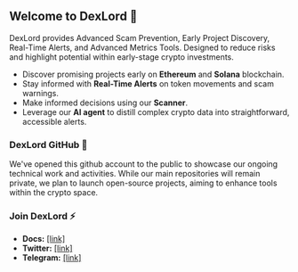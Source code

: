 ## Welcome to DexLord 👋

DexLord provides Advanced Scam Prevention, Early Project Discovery, Real-Time Alerts, and Advanced Metrics Tools. Designed to reduce risks and highlight potential within early-stage crypto investments.

- Discover promising projects early on **Ethereum** and **Solana** blockchain. 
- Stay informed with **Real-Time Alerts** on token movements and scam warnings.
- Make informed decisions using our **Scanner**.
- Leverage our **AI agent** to distill complex crypto data into straightforward, accessible alerts.

### DexLord GitHub 🌱

We've opened this github account to the public to showcase our ongoing technical work and activities. 
While our main repositories will remain private, we plan to launch open-source projects, aiming to enhance tools within the crypto space.

### Join DexLord ⚡️

- **Docs:** [[link]](https://dexlord.gitbook.io/docs/)
- **Twitter:** [[link]](https://twitter.com/dexlordErc20)
- **Telegram:** [[link]](https://t.me/dexlorderc20)
